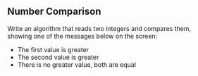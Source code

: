 ## Number Comparison

Write an algorithm that reads two integers and compares them,<br> showing one of the messages below on the screen:

- The first value is greater
- The second value is greater
- There is no greater value, both are equal
